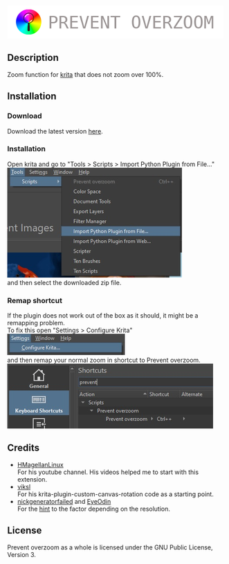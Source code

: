 ![logo](./docs/prevent_overzoom_logo.png)

## Description
Zoom function for [krita](https://krita.org) that does not zoom over 100%.

## Installation

### Download
Download the latest version [here](https://github.com/theTschi/krita-extension-prevent-overzoom/releases).

### Installation
Open krita and go to "Tools > Scripts > Import Python Plugin from File..."\
![demo_open](./docs/import_plugin.jpg)\
and then select the downloaded zip file.

### Remap shortcut
If the plugin does not work out of the box as it should, it might be a remapping problem.\
To fix this open "Settings > Configure Krita"\
![demo_config](./docs/configure_krita.jpg)\
and then remap your normal zoom in shortcut to Prevent overzoom.\
![demo_remap](./docs/remap_shortcut.jpg)

## Credits
* [HMagellanLinux](https://www.youtube.com/@hmagellanlinux307)\
For his youtube channel. His videos helped me to start with this extension.
* [viksl](https://github.com/viksl)\
For his krita-plugin-custom-canvas-rotation code as a starting point.
* [nickgeneratorfailed](https://krita-artists.org/u/nickgeneratorfailed/summary) and [EyeOdin](https://krita-artists.org/u/EyeOdin/summary)\
For the [hint](https://krita-artists.org/t/canvas-class-what-does-zoomlevel-returns-compared-to-setzoomlevel-manual-link-inside/15702) to the factor depending on the resolution.

## License
Prevent overzoom as a whole is licensed under the GNU Public License, Version 3.
